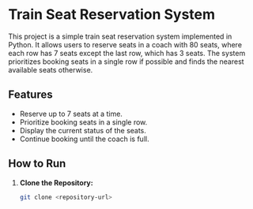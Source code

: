 # Train Seat Reservation System

This project is a simple train seat reservation system implemented in Python. It allows users to reserve seats in a coach with 80 seats, where each row has 7 seats except the last row, which has 3 seats. The system prioritizes booking seats in a single row if possible and finds the nearest available seats otherwise.

## Features

- Reserve up to 7 seats at a time.
- Prioritize booking seats in a single row.
- Display the current status of the seats.
- Continue booking until the coach is full.

## How to Run

1. **Clone the Repository:**
   ```bash
   git clone <repository-url>
   
   ```
   

   
